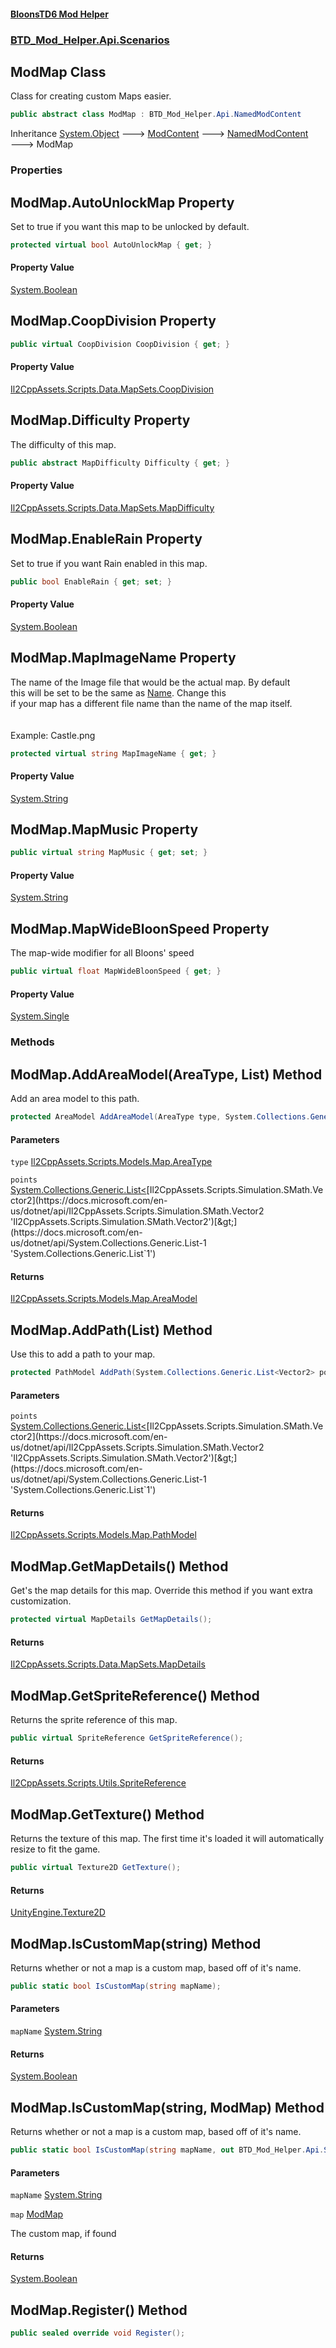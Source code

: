 #### [BloonsTD6 Mod Helper](README.md 'README')
### [BTD_Mod_Helper.Api.Scenarios](README.md#BTD_Mod_Helper.Api.Scenarios 'BTD_Mod_Helper.Api.Scenarios')

## ModMap Class

Class for creating custom Maps easier.

```csharp
public abstract class ModMap : BTD_Mod_Helper.Api.NamedModContent
```

Inheritance [System.Object](https://docs.microsoft.com/en-us/dotnet/api/System.Object 'System.Object') &#129106; [ModContent](BTD_Mod_Helper.Api.ModContent.md 'BTD_Mod_Helper.Api.ModContent') &#129106; [NamedModContent](BTD_Mod_Helper.Api.NamedModContent.md 'BTD_Mod_Helper.Api.NamedModContent') &#129106; ModMap
### Properties

<a name='BTD_Mod_Helper.Api.Scenarios.ModMap.AutoUnlockMap'></a>

## ModMap.AutoUnlockMap Property

Set to true if you want this map to be unlocked by default.

```csharp
protected virtual bool AutoUnlockMap { get; }
```

#### Property Value
[System.Boolean](https://docs.microsoft.com/en-us/dotnet/api/System.Boolean 'System.Boolean')

<a name='BTD_Mod_Helper.Api.Scenarios.ModMap.CoopDivision'></a>

## ModMap.CoopDivision Property

```csharp
public virtual CoopDivision CoopDivision { get; }
```

#### Property Value
[Il2CppAssets.Scripts.Data.MapSets.CoopDivision](https://docs.microsoft.com/en-us/dotnet/api/Il2CppAssets.Scripts.Data.MapSets.CoopDivision 'Il2CppAssets.Scripts.Data.MapSets.CoopDivision')

<a name='BTD_Mod_Helper.Api.Scenarios.ModMap.Difficulty'></a>

## ModMap.Difficulty Property

The difficulty of this map.

```csharp
public abstract MapDifficulty Difficulty { get; }
```

#### Property Value
[Il2CppAssets.Scripts.Data.MapSets.MapDifficulty](https://docs.microsoft.com/en-us/dotnet/api/Il2CppAssets.Scripts.Data.MapSets.MapDifficulty 'Il2CppAssets.Scripts.Data.MapSets.MapDifficulty')

<a name='BTD_Mod_Helper.Api.Scenarios.ModMap.EnableRain'></a>

## ModMap.EnableRain Property

Set to true if you want Rain enabled in this map.

```csharp
public bool EnableRain { get; set; }
```

#### Property Value
[System.Boolean](https://docs.microsoft.com/en-us/dotnet/api/System.Boolean 'System.Boolean')

<a name='BTD_Mod_Helper.Api.Scenarios.ModMap.MapImageName'></a>

## ModMap.MapImageName Property

The name of the Image file that would be the actual map. By default  
this will be set to be the same as [Name](BTD_Mod_Helper.Api.ModContent.md#BTD_Mod_Helper.Api.ModContent.Name 'BTD_Mod_Helper.Api.ModContent.Name'). Change this  
if your map has a different file name than the name of the map itself.  
<br/><br/>Example: Castle.png

```csharp
protected virtual string MapImageName { get; }
```

#### Property Value
[System.String](https://docs.microsoft.com/en-us/dotnet/api/System.String 'System.String')

<a name='BTD_Mod_Helper.Api.Scenarios.ModMap.MapMusic'></a>

## ModMap.MapMusic Property

```csharp
public virtual string MapMusic { get; set; }
```

#### Property Value
[System.String](https://docs.microsoft.com/en-us/dotnet/api/System.String 'System.String')

<a name='BTD_Mod_Helper.Api.Scenarios.ModMap.MapWideBloonSpeed'></a>

## ModMap.MapWideBloonSpeed Property

The map-wide modifier for all Bloons' speed

```csharp
public virtual float MapWideBloonSpeed { get; }
```

#### Property Value
[System.Single](https://docs.microsoft.com/en-us/dotnet/api/System.Single 'System.Single')
### Methods

<a name='BTD_Mod_Helper.Api.Scenarios.ModMap.AddAreaModel(AreaType,System.Collections.Generic.List_Vector2_)'></a>

## ModMap.AddAreaModel(AreaType, List<Vector2>) Method

Add an area model to this path.

```csharp
protected AreaModel AddAreaModel(AreaType type, System.Collections.Generic.List<Vector2> points);
```
#### Parameters

<a name='BTD_Mod_Helper.Api.Scenarios.ModMap.AddAreaModel(AreaType,System.Collections.Generic.List_Vector2_).type'></a>

`type` [Il2CppAssets.Scripts.Models.Map.AreaType](https://docs.microsoft.com/en-us/dotnet/api/Il2CppAssets.Scripts.Models.Map.AreaType 'Il2CppAssets.Scripts.Models.Map.AreaType')

<a name='BTD_Mod_Helper.Api.Scenarios.ModMap.AddAreaModel(AreaType,System.Collections.Generic.List_Vector2_).points'></a>

`points` [System.Collections.Generic.List&lt;](https://docs.microsoft.com/en-us/dotnet/api/System.Collections.Generic.List-1 'System.Collections.Generic.List`1')[Il2CppAssets.Scripts.Simulation.SMath.Vector2](https://docs.microsoft.com/en-us/dotnet/api/Il2CppAssets.Scripts.Simulation.SMath.Vector2 'Il2CppAssets.Scripts.Simulation.SMath.Vector2')[&gt;](https://docs.microsoft.com/en-us/dotnet/api/System.Collections.Generic.List-1 'System.Collections.Generic.List`1')

#### Returns
[Il2CppAssets.Scripts.Models.Map.AreaModel](https://docs.microsoft.com/en-us/dotnet/api/Il2CppAssets.Scripts.Models.Map.AreaModel 'Il2CppAssets.Scripts.Models.Map.AreaModel')

<a name='BTD_Mod_Helper.Api.Scenarios.ModMap.AddPath(System.Collections.Generic.List_Vector2_)'></a>

## ModMap.AddPath(List<Vector2>) Method

Use this to add a path to your map.

```csharp
protected PathModel AddPath(System.Collections.Generic.List<Vector2> points);
```
#### Parameters

<a name='BTD_Mod_Helper.Api.Scenarios.ModMap.AddPath(System.Collections.Generic.List_Vector2_).points'></a>

`points` [System.Collections.Generic.List&lt;](https://docs.microsoft.com/en-us/dotnet/api/System.Collections.Generic.List-1 'System.Collections.Generic.List`1')[Il2CppAssets.Scripts.Simulation.SMath.Vector2](https://docs.microsoft.com/en-us/dotnet/api/Il2CppAssets.Scripts.Simulation.SMath.Vector2 'Il2CppAssets.Scripts.Simulation.SMath.Vector2')[&gt;](https://docs.microsoft.com/en-us/dotnet/api/System.Collections.Generic.List-1 'System.Collections.Generic.List`1')

#### Returns
[Il2CppAssets.Scripts.Models.Map.PathModel](https://docs.microsoft.com/en-us/dotnet/api/Il2CppAssets.Scripts.Models.Map.PathModel 'Il2CppAssets.Scripts.Models.Map.PathModel')

<a name='BTD_Mod_Helper.Api.Scenarios.ModMap.GetMapDetails()'></a>

## ModMap.GetMapDetails() Method

Get's the map details for this map. Override this method if you want extra customization.

```csharp
protected virtual MapDetails GetMapDetails();
```

#### Returns
[Il2CppAssets.Scripts.Data.MapSets.MapDetails](https://docs.microsoft.com/en-us/dotnet/api/Il2CppAssets.Scripts.Data.MapSets.MapDetails 'Il2CppAssets.Scripts.Data.MapSets.MapDetails')

<a name='BTD_Mod_Helper.Api.Scenarios.ModMap.GetSpriteReference()'></a>

## ModMap.GetSpriteReference() Method

Returns the sprite reference of this map.

```csharp
public virtual SpriteReference GetSpriteReference();
```

#### Returns
[Il2CppAssets.Scripts.Utils.SpriteReference](https://docs.microsoft.com/en-us/dotnet/api/Il2CppAssets.Scripts.Utils.SpriteReference 'Il2CppAssets.Scripts.Utils.SpriteReference')

<a name='BTD_Mod_Helper.Api.Scenarios.ModMap.GetTexture()'></a>

## ModMap.GetTexture() Method

Returns the texture of this map. The first time it's loaded it will automatically resize to fit the game.

```csharp
public virtual Texture2D GetTexture();
```

#### Returns
[UnityEngine.Texture2D](https://docs.microsoft.com/en-us/dotnet/api/UnityEngine.Texture2D 'UnityEngine.Texture2D')

<a name='BTD_Mod_Helper.Api.Scenarios.ModMap.IsCustomMap(string)'></a>

## ModMap.IsCustomMap(string) Method

Returns whether or not a map is a custom map, based off of it's name.

```csharp
public static bool IsCustomMap(string mapName);
```
#### Parameters

<a name='BTD_Mod_Helper.Api.Scenarios.ModMap.IsCustomMap(string).mapName'></a>

`mapName` [System.String](https://docs.microsoft.com/en-us/dotnet/api/System.String 'System.String')

#### Returns
[System.Boolean](https://docs.microsoft.com/en-us/dotnet/api/System.Boolean 'System.Boolean')

<a name='BTD_Mod_Helper.Api.Scenarios.ModMap.IsCustomMap(string,BTD_Mod_Helper.Api.Scenarios.ModMap)'></a>

## ModMap.IsCustomMap(string, ModMap) Method

Returns whether or not a map is a custom map, based off of it's name.

```csharp
public static bool IsCustomMap(string mapName, out BTD_Mod_Helper.Api.Scenarios.ModMap map);
```
#### Parameters

<a name='BTD_Mod_Helper.Api.Scenarios.ModMap.IsCustomMap(string,BTD_Mod_Helper.Api.Scenarios.ModMap).mapName'></a>

`mapName` [System.String](https://docs.microsoft.com/en-us/dotnet/api/System.String 'System.String')

<a name='BTD_Mod_Helper.Api.Scenarios.ModMap.IsCustomMap(string,BTD_Mod_Helper.Api.Scenarios.ModMap).map'></a>

`map` [ModMap](BTD_Mod_Helper.Api.Scenarios.ModMap.md 'BTD_Mod_Helper.Api.Scenarios.ModMap')

The custom map, if found

#### Returns
[System.Boolean](https://docs.microsoft.com/en-us/dotnet/api/System.Boolean 'System.Boolean')

<a name='BTD_Mod_Helper.Api.Scenarios.ModMap.Register()'></a>

## ModMap.Register() Method

<inheritdoc/>

```csharp
public sealed override void Register();
```